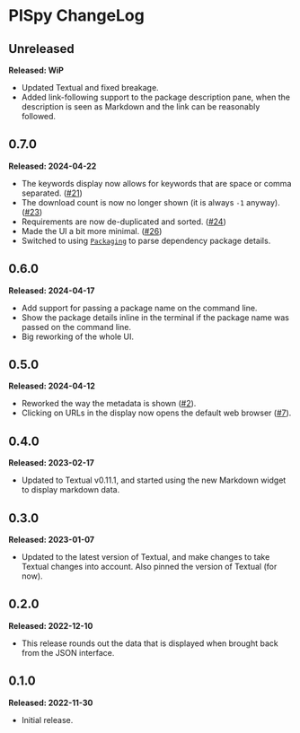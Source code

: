 # PISpy ChangeLog

## Unreleased

**Released: WiP**

- Updated Textual and fixed breakage.
- Added link-following support to the package description pane, when the
  description is seen as Markdown and the link can be reasonably followed.

## 0.7.0

**Released: 2024-04-22**

- The keywords display now allows for keywords that are space or comma
  separated. ([#21](https://github.com/davep/pispy/issues/21))
- The download count is now no longer shown (it is always `-1` anyway).
  ([#23](https://github.com/davep/pispy/pull/23))
- Requirements are now de-duplicated and sorted.
  ([#24](https://github.com/davep/pispy/pull/24))
- Made the UI a bit more minimal.
  ([#26](https://github.com/davep/pispy/pull/26))
- Switched to using
  [`Packaging`](https://packaging.pypa.io/en/stable/index.html) to parse
  dependency package details.

## 0.6.0

**Released: 2024-04-17**

- Add support for passing a package name on the command line.
- Show the package details inline in the terminal if the package name was
  passed on the command line.
- Big reworking of the whole UI.

## 0.5.0

**Released: 2024-04-12**

- Reworked the way the metadata is shown
  ([#2](https://github.com/davep/pispy/issues/2)).
- Clicking on URLs in the display now opens the default web browser
  ([#7](https://github.com/davep/pispy/issues/7)).

## 0.4.0

**Released: 2023-02-17**

- Updated to Textual v0.11.1, and started using the new Markdown widget to
  display markdown data.

## 0.3.0

**Released: 2023-01-07**

- Updated to the latest version of Textual, and make changes to take Textual
  changes into account. Also pinned the version of Textual (for now).

## 0.2.0

**Released: 2022-12-10**

- This release rounds out the data that is displayed when brought back from
  the JSON interface.

## 0.1.0

**Released: 2022-11-30**

- Initial release.

[//]: # (ChangeLog.md ends here)
